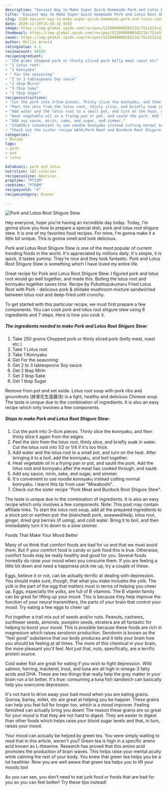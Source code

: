```yaml
---
description: "Easiest Way to Make Super Quick Homemade Pork and Lotus Root Shigure Stew"
title: "Easiest Way to Make Super Quick Homemade Pork and Lotus Root Shigure Stew"
slug: 2289-easiest-way-to-make-super-quick-homemade-pork-and-lotus-root-shigure-stew
date: 2020-12-29T15:58:35.919Z
image: https://img-global.cpcdn.com/recipes/5229909000585216/751x532cq70/pork-and-lotus-root-shigure-stew-recipe-main-photo.jpg
thumbnail: https://img-global.cpcdn.com/recipes/5229909000585216/751x532cq70/pork-and-lotus-root-shigure-stew-recipe-main-photo.jpg
cover: https://img-global.cpcdn.com/recipes/5229909000585216/751x532cq70/pork-and-lotus-root-shigure-stew-recipe-main-photo.jpg
author: Mollie Arnold
ratingvalue: 4.1
reviewcount: 48526
recipeingredient:
- "250 grams Chopped pork or thinly sliced pork belly meat roast etc"
- "1 Lotus root"
- "1 Konnyaku"
- " For the seasoning"
- "2 to 3 tablespoons Soy sauce"
- "2 tbsp Mirin"
- "3 tbsp Sake"
- "1 tbsp Sugar"
recipeinstructions:
- "Cut the pork into 3~5cm pieces. Thinly slice the konnyaku, and then thinly slice it again from the edges."
- "Peel the skin from the lotus root, thinly slice, and briefly soak in water. Cut the lotus root into 1/2 or 1/4 if it&#39;s too thick."
- "Add water and the lotus root to a small pot, and turn on the heat. After bringing it to a boil, add the konnyaku, and boil together."
- "Heat vegetable oil in a frying pan or pot, and sauté the pork. Add the lotus root and konnyaku after the meat has cooked through, and sauté."
- "Add soy sauce, mirin, sake, and sugar, and simmer."
- "It&#39;s convenient to use noodle konnyaku instead cutting normal konnyaku. I learnt this tip from user &#34;Miwaboshi&#34;."
- "Check out the sister recipe &#34;Pork Meat and Burdock Root Shigure Stew&#34;."
categories:
- Recipe
tags:
- pork
- and
- lotus

katakunci: pork and lotus 
nutrition: 183 calories
recipecuisine: American
preptime: "PT33M"
cooktime: "PT60M"
recipeyield: "4"
recipecategory: Dinner

---
```



![Pork and Lotus Root Shigure Stew](https://img-global.cpcdn.com/recipes/5229909000585216/751x532cq70/pork-and-lotus-root-shigure-stew-recipe-main-photo.jpg)

Hey everyone, hope you're having an incredible day today. Today, I'm gonna show you how to prepare a special dish, pork and lotus root shigure stew. It is one of my favorites food recipes. For mine, I'm gonna make it a little bit unique. This is gonna smell and look delicious.

Pork and Lotus Root Shigure Stew is one of the most popular of current trending foods in the world. It's appreciated by millions daily. It's simple, it is quick, it tastes yummy. They're nice and they look fantastic. Pork and Lotus Root Shigure Stew is something which I have loved my entire life.

Great recipe for Pork and Lotus Root Shigure Stew. I figured pork and lotus root would go well together, and made this. Boiling the lotus root and konnyaku together saves time. Recipe by Pukuttopukumaru Fried Lotus Root with Pork - delicious pork &amp; shiitake mushroom mixture sandwiched between lotus root and deep-fried until crunchy.


To get started with this particular recipe, we must first prepare a few components. You can cook pork and lotus root shigure stew using 8 ingredients and 7 steps. Here is how you cook it.

<!--inarticleads1-->

##### The ingredients needed to make Pork and Lotus Root Shigure Stew:

1. Take 250 grams Chopped pork or thinly sliced pork (belly meat, roast etc.)
1. Take 1 Lotus root
1. Take 1 Konnyaku
1. Get  For the seasoning:
1. Get 2 to 3 tablespoons Soy sauce
1. Get 2 tbsp Mirin
1. Get 3 tbsp Sake
1. Get 1 tbsp Sugar


Remove from pot and set aside. Lotus root soup with pork ribs and groundnuts (排骨花生莲藕汤) is a light, healthy and delicious Chinese soup. The taste is unique due to the combination of ingredients. It is also an easy recipe which only involves a few components. 

<!--inarticleads2-->

##### Steps to make Pork and Lotus Root Shigure Stew:

1. Cut the pork into 3~5cm pieces. Thinly slice the konnyaku, and then thinly slice it again from the edges.
1. Peel the skin from the lotus root, thinly slice, and briefly soak in water. Cut the lotus root into 1/2 or 1/4 if it&#39;s too thick.
1. Add water and the lotus root to a small pot, and turn on the heat. After bringing it to a boil, add the konnyaku, and boil together.
1. Heat vegetable oil in a frying pan or pot, and sauté the pork. Add the lotus root and konnyaku after the meat has cooked through, and sauté.
1. Add soy sauce, mirin, sake, and sugar, and simmer.
1. It&#39;s convenient to use noodle konnyaku instead cutting normal konnyaku. I learnt this tip from user &#34;Miwaboshi&#34;.
1. Check out the sister recipe &#34;Pork Meat and Burdock Root Shigure Stew&#34;.


The taste is unique due to the combination of ingredients. It is also an easy recipe which only involves a few components. Note: This post may contain affiliate links. To start the lotus root soup, add all the prepared ingredients to a stock pot or earthen pot: the (blanched) pork, seaweed/kelp, lotus root, ginger, dried goji berries (if using), and cold water. Bring it to boil, and then immediately turn it to down to a slow simmer. 

Foods That Make Your Mood Better


Many of us think that comfort foods are bad for us and that we must avoid them. But if your comfort food is candy or junk food this is true. Otherwise, comfort foods may be really healthy and good for you. Several foods honestly do raise your mood when you consume them. If you are feeling a little bit down and need a happiness pick me up, try a couple of these.

Eggs, believe it or not, can be actually terrific at dealing with depression. You should make sure, though, that what you make includes the yolk. The yolk is the part of the egg that matters most in terms of helping you cheer up. Eggs, especially the yolks, are full of B vitamins. The B vitamin family can be great for lifting up your mood. This is because they help improve the function of your neural transmitters, the parts of your brain that control your mood. Try eating a few eggs to cheer up!

Put together a trail mix out of seeds and/or nuts. Peanuts, cashews, sunflower seeds, almonds, pumpkin seeds, etcetera are all fantastic for helping to boost your mood. This is possible because these foods are rich in magnesium which raises serotonin production. Serotonin is known as the "feel good" substance that our body produces and it tells your brain how you should be feeling at all times. The more of this chemical in your brain, the more pleasant you'll feel. Not just that, nuts, specifically, are a terrific protein source.

Cold water fish are great for eating if you wish to fight depression. Wild salmon, herring, mackerel, trout, and tuna are all high in omega-3 fatty acids and DHA. These are two things that really help the grey matter in your brain run a lot better. It's true: consuming a tuna fish sandwich can basically help you overcome depression. 

It's not hard to drive away your bad mood when you are eating grains. Quinoa, barley, millet, etc are great at helping you be happier. These grains can help you feel full for longer too, which is a mood improver. Feeling famished can actually bring you down! The reason these grains are so great for your mood is that they are not hard to digest. They are easier to digest than other foods which helps raise your blood sugar levels and that, in turn, raises your mood.

Your mood can actually be helped by green tea. You were simply waiting to read that in this article, weren't you? Green tea is high in a specific amino acid known as L-theanine. Research has proved that this amino acid promotes the production of brain waves. This helps raise your mental acuity while calming the rest of your body. You knew that green tea helps you be a lot healthier. Now you are well aware that green tea helps you to lift your moods too!

As you can see, you don't need to eat junk food or foods that are bad for you so you can feel better! Try  these tips  instead!

